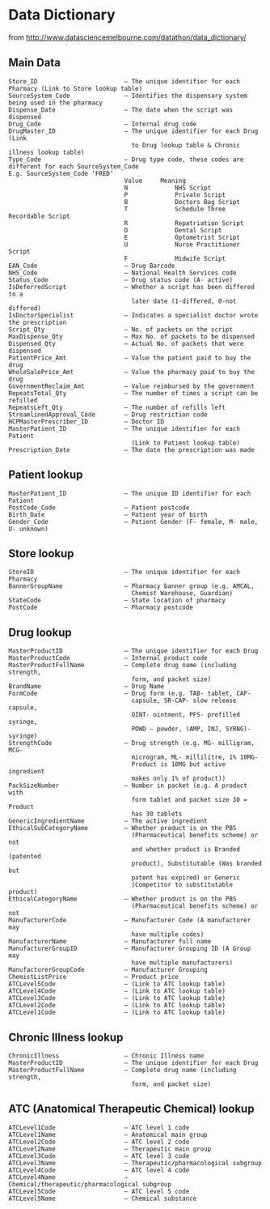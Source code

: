 # Data Dictionary

from http://www.datasciencemelbourne.com/datathon/data_dictionary/

## Main Data

    Store_ID                        – The unique identifier for each Pharmacy (Link to Store lookup table)
    SourceSystem_Code               – Identifies the dispensary system being used in the pharmacy
    Dispense_Date                   – The date when the script was dispensed
    Drug_Code                       – Internal drug code
    DrugMaster_ID                   – The unique identifier for each Drug (Link
                                      to Drug lookup table & Chronic illness lookup table)
    Type_Code                       – Drug type code, these codes are different for each SourceSystem_Code
    E.g. SourceSystem_Code ‘FRED’
                                    Value     Meaning
                                    N             NHS Script
                                    P             Private Script
                                    B             Doctors Bag Script
                                    T             Schedule Three Recordable Script
                                    R             Repatriation Script
                                    D             Dental Script
                                    E             Optometrist Script
                                    U             Nurse Practitioner Script
                                    F             Midwife Script
    EAN_Code                        – Drug Barcode
    NHS_Code                        – National Health Services code
    Status_Code                     – Drug status code (A- active)
    IsDeferredScript                – Whether a script has been differed to a
                                      later date (1-differed, 0-not differed)
    IsDoctorSpecialist              – Indicates a specialist doctor wrote the prescription
    Script_Qty                      – No. of packets on the script
    MaxDispense_Qty                 – Max No. of packets to be dispensed
    Dispensed_Qty                   – Actual No. of packets that were dispensed
    PatientPrice_Amt                – Value the patient paid to buy the drug
    WholeSalePrice_Amt              – Value the pharmacy paid to buy the drug
    GovernmentReclaim_Amt           – Value reimbursed by the government
    RepeatsTotal_Qty                – The number of times a script can be refilled
    RepeatsLeft_Qty                 – The number of refills left
    StreamlinedApproval_Code        – Drug restriction code
    HCPMasterPrescriber_ID          – Doctor ID
    MasterPatient_ID                – The unique identifier for each Patient
                                      (Link to Patient lookup table)
    Prescription_Date               – The date the prescription was made

## Patient lookup

    MasterPatient_ID                – The unique ID identifier for each Patient
    PostCode_Code                   – Patient postcode
    Birth_Date                      – Patient year of birth
    Gender_Code                     – Patient Gender (F- female, M- male, U- unknown)

## Store lookup

    StoreID                         – The unique identifier for each Pharmacy
    BannerGroupName                 – Pharmacy banner group (e.g. AMCAL,
                                      Chemist Warehouse, Guardian)
    StateCode                       – State location of pharmacy
    PostCode                        – Pharmacy postcode

## Drug lookup

    MasterProductID                 – The unique identifier for each Drug
    MasterProductCode               – Internal product code
    MasterProductFullName           – Complete drug name (including strength,
                                      form, and packet size)
    BrandName                       – Drug Name
    FormCode                        – Drug form (e.g. TAB- tablet, CAP-
                                      capsule, SR-CAP- slow release capsule,
                                      OINT- ointment, PFS- prefilled syringe,
                                      POWD – powder, (AMP, INJ, SYRNG)- syringe)
    StrengthCode                    – Drug strength (e.g. MG- milligram, MCG-
                                      microgram, ML- millilitre, 1% 10MG-
                                      Product is 10MG but active ingredient
                                      makes only 1% of product))
    PackSizeNumber                  – Number in packet (e.g. A product with
                                      form tablet and packet size 30 = Product
                                      has 30 tablets
    GenericIngredientName           – The active ingredient
    EthicalSubCategoryName          – Whether product is on the PBS
                                      (Pharmaceutical benefits scheme) or not
                                      and whether product is Branded (patented
                                      product), Substitutable (Was branded but
                                      patent has expired) or Generic
                                      (Competitor to substitutable product)
    EthicalCategoryName             – Whether product is on the PBS
                                      (Pharmaceutical benefits scheme) or not
    ManufacturerCode                – Manufacturer Code (A manufacturer may
                                      have multiple codes)
    ManufacturerName                – Manufacturer full name
    ManufacturerGroupID             – Manufacturer Grouping ID (A Group may
                                      have multiple manufacturers)
    ManufacturerGroupCode           – Manufacturer Grouping
    ChemistListPrice                – Product price
    ATCLevel5Code                   – (Link to ATC lookup table)
    ATCLevel4Code                   – (Link to ATC lookup table)
    ATCLevel3Code                   – (Link to ATC lookup table)
    ATCLevel2Code                   – (Link to ATC lookup table)
    ATCLevel1Code                   – (Link to ATC lookup table)

## Chronic Illness lookup

    ChronicIllness                  – Chronic Illness name
    MasterProductID                 – The unique identifier for each Drug
    MasterProductFullName           – Complete drug name (including strength,
                                      form, and packet size)

## ATC (Anatomical Therapeutic Chemical) lookup

    ATCLevel1Code                   – ATC level 1 code
    ATCLevel1Name                   – Anatomical main group
    ATCLevel2Code                   – ATC level 2 code
    ATCLevel2Name                   – Therapeutic main group
    ATCLevel3Code                   – ATC level 3 code
    ATCLevel3Name                   – Therapeutic/pharmacological subgroup
    ATCLevel4Code                   – ATC level 4 code
    ATCLevel4Name                   –  Chemical/therapeutic/pharmacological subgroup
    ATCLevel5Code                   – ATC level 5 code
    ATCLevel5Name                   – Chemical substance

